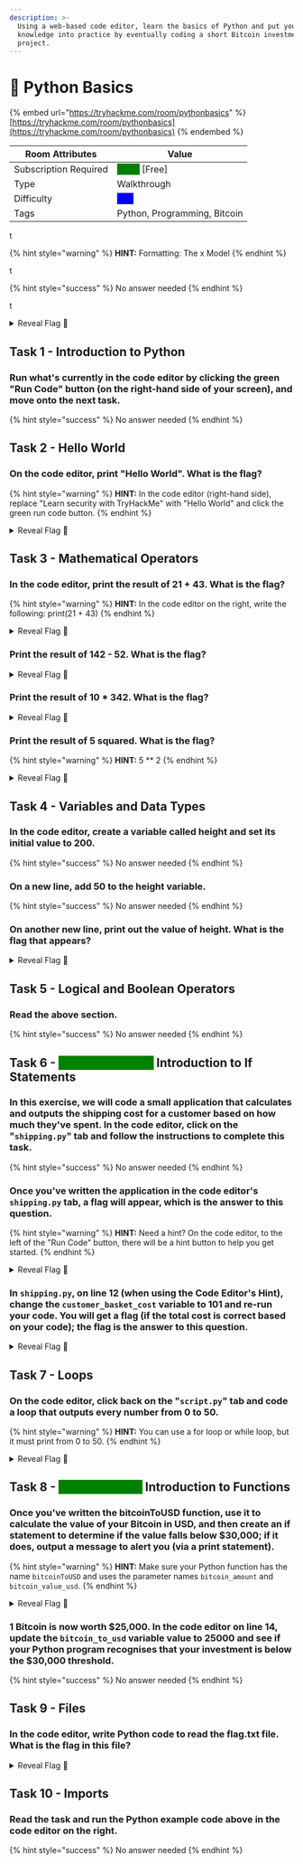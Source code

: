 ```yaml
---
description: >-
  Using a web-based code editor, learn the basics of Python and put your
  knowledge into practice by eventually coding a short Bitcoin investment
  project.
---
```


# 🐍 Python Basics

{% embed url="https://tryhackme.com/room/pythonbasics" %}
[https://tryhackme.com/room/pythonbasics](https://tryhackme.com/room/pythonbasics)
{% endembed %}

| Room Attributes       | Value                                                                   |
| --------------------- | ----------------------------------------------------------------------- |
| Subscription Required |  <mark style="color:green;background-color:green;">False</mark> \[Free] |
| Type                  | Walkthrough                                                             |
| Difficulty            |  <mark style="color:blue;background-color:blue;">Info</mark>            |
| Tags                  | Python, Programming, Bitcoin                                            |

t

{% hint style="warning" %}
**HINT:** Formatting: The x Model
{% endhint %}

t

{% hint style="success" %}
No answer needed
{% endhint %}

t

<details>

<summary>Reveal Flag <span data-gb-custom-inline data-tag="emoji" data-code="1f6a9">🚩</span></summary>

:triangular\_flag\_on\_post:`integrity`

</details>



## Task 1 - Introduction to Python

### Run what's currently in the code editor by clicking the green "Run Code" button (on the right-hand side of your screen), and move onto the next task.

{% hint style="success" %}
No answer needed
{% endhint %}

## Task 2 - Hello World

### On the code editor, print "Hello World". What is the flag?

{% hint style="warning" %}
**HINT:** In the code editor (right-hand side), replace "Learn security with TryHackMe" with "Hello World" and click the green run code button.
{% endhint %}

<details>

<summary>Reveal Flag <span data-gb-custom-inline data-tag="emoji" data-code="1f6a9">🚩</span></summary>

:triangular\_flag\_on\_post:`THM{PRINT_STATEMENTS}`

</details>

## Task 3 - Mathematical Operators

### In the code editor, print the result of 21 + 43. What is the flag?

{% hint style="warning" %}
**HINT:** In the code editor on the right, write the following: print(21 + 43)
{% endhint %}

<details>

<summary>Reveal Flag <span data-gb-custom-inline data-tag="emoji" data-code="1f6a9">🚩</span></summary>

:triangular\_flag\_on\_post:`THM{PRINT_STATEMENTS}`

</details>

### Print the result of 142 - 52. What is the flag?

<details>

<summary>Reveal Flag <span data-gb-custom-inline data-tag="emoji" data-code="1f6a9">🚩</span></summary>

:triangular\_flag\_on\_post:`THM{SUBTRCT}`

</details>

### Print the result of 10 \* 342. What is the flag?

<details>

<summary>Reveal Flag <span data-gb-custom-inline data-tag="emoji" data-code="1f6a9">🚩</span></summary>

:triangular\_flag\_on\_post:`THM{MULTIPLICATION_PYTHON}`

</details>

### Print the result of 5 squared. What is the flag?

{% hint style="warning" %}
**HINT:** 5 \*\* 2
{% endhint %}

<details>

<summary>Reveal Flag <span data-gb-custom-inline data-tag="emoji" data-code="1f6a9">🚩</span></summary>

:triangular\_flag\_on\_post:`THM{EXP0N3NT_POWER}`

</details>

## Task 4 - Variables and Data Types

### In the code editor, create a variable called height and set its initial value to 200.

{% hint style="success" %}
No answer needed
{% endhint %}

### On a new line, add 50 to the height variable.

{% hint style="success" %}
No answer needed
{% endhint %}

### On another new line, print out the value of height. What is the flag that appears?

<details>

<summary>Reveal Flag <span data-gb-custom-inline data-tag="emoji" data-code="1f6a9">🚩</span></summary>

:triangular\_flag\_on\_post:`THM{VARIABL3S}`

</details>

## Task 5 - Logical and Boolean Operators

### Read the above section.

{% hint style="success" %}
No answer needed
{% endhint %}

## Task 6 - <mark style="color:green;background-color:green;">Shipping Project</mark> Introduction to If Statements

### In this exercise, we will code a small application that calculates and outputs the shipping cost for a customer based on how much they've spent. In the code editor, click on the "`shipping.py`" tab and follow the instructions to complete this task.

{% hint style="success" %}
No answer needed
{% endhint %}

### Once you've written the application in the code editor's `shipping.py` tab, a flag will appear, which is the answer to this question.

{% hint style="warning" %}
**HINT:** Need a hint? On the code editor, to the left of the "Run Code" button, there will be a hint button to help you get started.
{% endhint %}

<details>

<summary>Reveal Flag <span data-gb-custom-inline data-tag="emoji" data-code="1f6a9">🚩</span></summary>

:triangular\_flag\_on\_post:`THM{IF_STATEMENT_SHOPPING}`

</details>

### In `shipping.py`, on line 12 (when using the Code Editor's Hint), change the **`customer_basket_cost`** variable to **101** and re-run your code. You will get a flag (if the total cost is correct based on your code); the flag is the answer to this question.

<details>

<summary>Reveal Flag <span data-gb-custom-inline data-tag="emoji" data-code="1f6a9">🚩</span></summary>

:triangular\_flag\_on\_post:`THM{MY_FIRST_APP}`

</details>

## Task 7 - Loops

### On the code editor, click back on the "`script.py`" tab and code a loop that outputs every number from 0 to 50.

{% hint style="warning" %}
**HINT:** You can use a for loop or while loop, but it must print from 0 to 50.
{% endhint %}

<details>

<summary>Reveal Flag <span data-gb-custom-inline data-tag="emoji" data-code="1f6a9">🚩</span></summary>

:triangular\_flag\_on\_post:`THM{L00PS_WHILE_FOR}`

</details>

## Task 8 - <mark style="color:green;background-color:green;">Bitcoin Project</mark> Introduction to Functions

### Once you've written the bitcoinToUSD function, use it to calculate the value of your Bitcoin in USD, and then create an if statement to determine if the value falls below $30,000; if it does, output a message to alert you (via a print statement).

{% hint style="warning" %}
**HINT:** Make sure your Python function has the name `bitcoinToUSD` and uses the parameter names `bitcoin_amount` and `bitcoin_value_usd`.
{% endhint %}

<details>

<summary>Reveal Flag <span data-gb-custom-inline data-tag="emoji" data-code="1f6a9">🚩</span></summary>

:triangular\_flag\_on\_post:`THM{BITC0IN_INVESTOR}`

</details>

### 1 Bitcoin is now worth $25,000. In the code editor on line 14, update the `bitcoin_to_usd` variable value to 25000 and see if your Python program recognises that your investment is below the $30,000 threshold.

{% hint style="success" %}
No answer needed
{% endhint %}

## Task 9 - Files

### In the code editor, write Python code to read the flag.txt file. What is the flag in this file?

<details>

<summary>Reveal Flag <span data-gb-custom-inline data-tag="emoji" data-code="1f6a9">🚩</span></summary>

:triangular\_flag\_on\_post:`THM{F1LE_R3AD}`

</details>

## Task 10 - Imports

### Read the task and run the Python example code above in the code editor on the right.

{% hint style="success" %}
No answer needed
{% endhint %}




